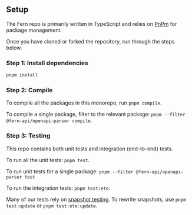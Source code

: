 ## Setup

The Fern repo is primarily written in TypeScript and relies on [PnPm](https://pnpm.io/) for package management.

Once you have cloned or forked the repository, run through the steps below.

### Step 1: Install dependencies

```sh
pnpm install
```

### Step 2: Compile

To compile all the packages in this monorepo, run `pnpm compile`.

To compile a single package, filter to the relevant package: `pnpm --filter @fern-api/openapi-parser compile`.

### Step 3: Testing

This repo contains both unit tests and integration (end-to-end) tests.

To run all the unit tests: `pnpm test`.

To run unit tests for a single package: `pnpm --filter @fern-api/openapi-parser test`

To run the integration tests: `pnpm test:ete`.

Many of our tests rely on [snapshot testing](https://jestjs.io/docs/snapshot-testing). To rewrite snapshots, use `pnpm test:update` or `pnpm test:ete:update`.
